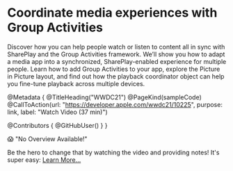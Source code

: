 # Coordinate media experiences with Group Activities

Discover how you can help people watch or listen to content all in sync with SharePlay and the Group Activities framework. We’ll show you how to adapt a media app into a synchronized, SharePlay-enabled experience for multiple people. Learn how to add Group Activities to your app, explore the Picture in Picture layout, and find out how the playback coordinator object can help you fine-tune playback across multiple devices.

@Metadata {
   @TitleHeading("WWDC21")
   @PageKind(sampleCode)
   @CallToAction(url: "https://developer.apple.com/wwdc21/10225", purpose: link, label: "Watch Video (37 min)")

   @Contributors {
      @GitHubUser(<replace this with your GitHub handle>)
   }
}

😱 "No Overview Available!"

Be the hero to change that by watching the video and providing notes! It's super easy:
 [Learn More…](https://wwdcnotes.github.io/WWDCNotes/documentation/wwdcnotes/contributing)
